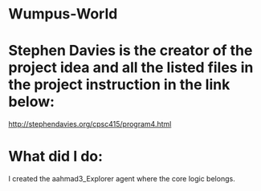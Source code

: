 # Wumpus-World

# Stephen Davies is the creator of the project idea and all the listed files in the project instruction in the link below:
http://stephendavies.org/cpsc415/program4.html

# What did I do:
I created the aahmad3_Explorer agent where the core logic belongs.
